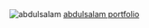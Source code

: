 
<img src="https://user-images.githubusercontent.com/35931165/56092607-74ed0b80-5ebe-11e9-88e9-9ac160ae7f9d.jpg" title="abdulsalam">
<a href=https://github.com/abdulsalamalmahdi/HYF-javascript1target ="-blank"> abdulsalam portfolio</a>
